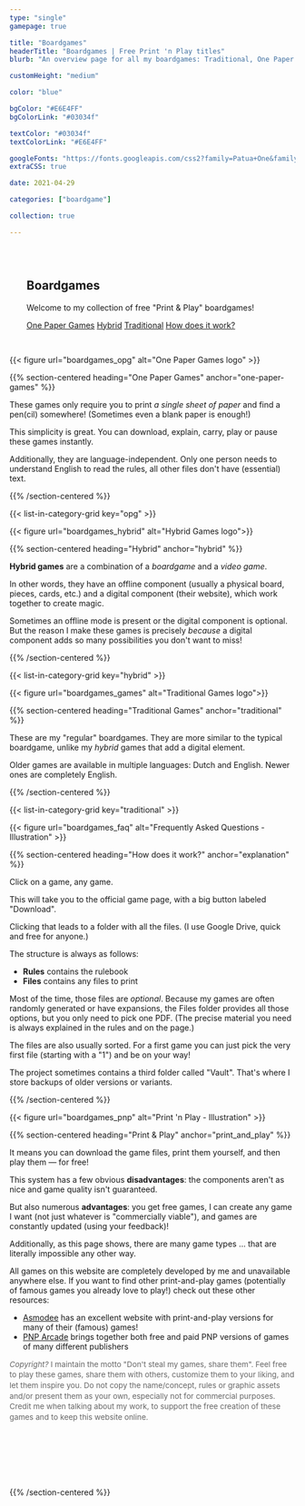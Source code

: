 ```yaml
---
type: "single"
gamepage: true

title: "Boardgames"
headerTitle: "Boardgames | Free Print 'n Play titles"
blurb: "An overview page for all my boardgames: Traditional, One Paper Games, and Hybrid Games"

customHeight: "medium"

color: "blue"

bgColor: "#E6E4FF"
bgColorLink: "#03034f"

textColor: "#03034f"
textColorLink: "#E6E4FF"

googleFonts: "https://fonts.googleapis.com/css2?family=Patua+One&family=Poppins:ital,wght@0,400;0,700;1,400&display=swap"
extraCSS: true

date: 2021-04-29

categories: ["boardgame"]

collection: true

---
```


<section class="colorScheme-red" style="padding: 30px;">
	<div class="center">
		<h1>Boardgames</h1>
		<p class="fullWidthParagraph">Welcome to my collection of free "Print & Play" boardgames!</p>
		<p class="fullWidthParagraph">
			<a class="btn" href="#one-paper-games">One Paper Games</a>
			<a class="btn" href="#hybrid">Hybrid</a>
			<a class="btn" href="#traditional">Traditional</a>
			<a class="btn" href="#explanation">How does it work?</a> 
		</p>
	</div>
</section>

<div class="colorScheme-beige background-pattern">
	<div class="underline-image">
{{< figure url="boardgames_opg" alt="One Paper Games logo" >}}
	</div>

{{% section-centered heading="One Paper Games" anchor="one-paper-games" %}}

These games only require you to print _a single sheet of paper_ and find a pen(cil) somewhere! (Sometimes even a blank paper is enough!)

This simplicity is great. You can download, explain, carry, play or pause these games instantly.

Additionally, they are language-independent. Only one person needs to understand English to read the rules, all other files don't have (essential) text.

{{% /section-centered %}}

<!--- List all in category "opg" -->
{{< list-in-category-grid key="opg" >}}
</div>

<div class="colorScheme-green background-pattern">
	<div class="underline-image">
{{< figure url="boardgames_hybrid" alt="Hybrid Games logo">}}
	</div>

{{% section-centered heading="Hybrid" anchor="hybrid" %}}

**Hybrid games** are a combination of a _boardgame_ and a _video game_.

In other words, they have an offline component (usually a physical board, pieces, cards, etc.) and a digital component (their website), which work together to create magic.

Sometimes an offline mode is present or the digital component is optional. But the reason I make these games is precisely _because_ a digital component adds so many possibilities you don't want to miss!

{{% /section-centered %}}

<!--- List all in category "hybrid" -->
{{< list-in-category-grid key="hybrid" >}}
</div>

<div class="colorScheme-blue background-pattern">
	<div class="underline-image">
{{< figure url="boardgames_games" alt="Traditional Games logo">}}
	</div>

{{% section-centered heading="Traditional Games" anchor="traditional"  %}}

These are my "regular" boardgames. They are more similar to the typical boardgame, unlike my _hybrid_ games that add a digital element.

Older games are available in multiple languages: Dutch and English. Newer ones are completely English.

{{% /section-centered %}}

<!--- List all in category "traditional" -->
{{< list-in-category-grid key="traditional" >}}
</div>

<div class="colorScheme-beige background-pattern">
	<div class="underline-image">
{{< figure url="boardgames_faq" alt="Frequently Asked Questions - Illustration" >}}
	</div>

{{% section-centered heading="How does it work?" anchor="explanation" %}}

Click on a game, any game.

This will take you to the official game page, with a big button labeled "Download".

Clicking that leads to a folder with all the files. (I use Google Drive, quick and free for anyone.)

The structure is always as follows:
- **Rules** contains the rulebook
- **Files** contains any files to print

Most of the time, those files are _optional_. Because my games are often randomly generated or have expansions, the Files folder provides all those options, but you only need to pick one PDF. (The precise material you need is always explained in the rules and on the page.)

The files are also usually sorted. For a first game you can just pick the very first file (starting with a "1") and be on your way!

The project sometimes contains a third folder called "Vault". That's where I store backups of older versions or variants.

{{% /section-centered %}}
</div>

<div class="colorScheme-black">
	<div class="underline-image">
{{< figure url="boardgames_pnp" alt="Print 'n Play - Illustration" >}}
	</div>

{{% section-centered heading="Print & Play" anchor="print_and_play" %}}

It means you can download the game files, print them yourself, and then play them &mdash; for free!

This system has a few obvious **disadvantages**: the components aren't as nice and game quality isn't guaranteed.

But also numerous **advantages**: you get free games, I can create any game I want (not just whatever is "commercially viable"), and games are constantly updated (using your feedback)!

Additionally, as this page shows, there are many game types ... that are literally impossible any other way.

All games on this website are completely developed by me and unavailable anywhere else. If you want to find other print-and-play games (potentially of famous games you already love to play!) check out these other resources:

* [Asmodee](https://print-and-play.asmodee.fun/en/all/games) has an excellent website with print-and-play versions for many of their (famous) games!
* [PNP Arcade](https://www.pnparcade.com/) brings together both free and paid PNP versions of games of many different publishers

<div style="opacity:0.66; font-size:10pt; line-height: 140%; padding-bottom: 100px;">
	<em>Copyright?</em> I maintain the motto "Don't steal my games, share them". Feel free to play these games, share them with others, customize them to your liking, and let them inspire you. Do not copy the name/concept, rules or graphic assets and/or present them as your own, especially not for commercial purposes. Credit me when talking about my work, to support the free creation of these games and to keep this website online.
</div>

{{% /section-centered %}}
</div>

		